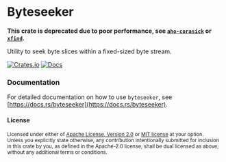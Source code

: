# Byteseeker

**This crate is deprecated due to poor performance, see [`aho-corasick`] or [`xfind`].**

[`aho-corasick`]: https://crates.io/crates/aho-corasick
[`xfind`]: https://crates.io/crates/xfind

Utility to seek byte slices within a fixed-sized byte stream.

[![Crates.io](https://img.shields.io/crates/v/byteseeker?style=flat-square)](https://crates.io/crates/byteseeker)
[![Docs](https://docs.rs/byteseeker/badge.svg)](https://docs.rs/byteseeker/)

### Documentation

For detailed documentation on how to use `byteseeker`, see [https://docs.rs/byteseeker](https://docs.rs/byteseeker).

#### License

<sup>
Licensed under either of <a href="LICENSE-APACHE">Apache License, Version
2.0</a> or <a href="LICENSE-MIT">MIT license</a> at your option.
</sup>

<br>

<sub>
Unless you explicitly state otherwise, any contribution intentionally submitted
for inclusion in this crate by you, as defined in the Apache-2.0 license, shall
be dual licensed as above, without any additional terms or conditions.
</sub>
